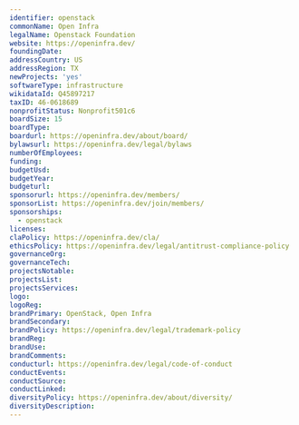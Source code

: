 ```yaml
---
identifier: openstack
commonName: Open Infra
legalName: Openstack Foundation
website: https://openinfra.dev/
foundingDate: 
addressCountry: US
addressRegion: TX
newProjects: 'yes'
softwareType: infrastructure
wikidataId: Q45897217
taxID: 46-0618689
nonprofitStatus: Nonprofit501c6
boardSize: 15
boardType: 
boardurl: https://openinfra.dev/about/board/
bylawsurl: https://openinfra.dev/legal/bylaws
numberOfEmployees: 
funding: 
budgetUsd: 
budgetYear:
budgeturl: 
sponsorurl: https://openinfra.dev/members/
sponsorList: https://openinfra.dev/join/members/
sponsorships: 
  - openstack
licenses: 
claPolicy: https://openinfra.dev/cla/
ethicsPolicy: https://openinfra.dev/legal/antitrust-compliance-policy
governanceOrg: 
governanceTech: 
projectsNotable: 
projectsList: 
projectsServices: 
logo: 
logoReg: 
brandPrimary: OpenStack, Open Infra
brandSecondary: 
brandPolicy: https://openinfra.dev/legal/trademark-policy
brandReg: 
brandUse: 
brandComments: 
conducturl: https://openinfra.dev/legal/code-of-conduct
conductEvents:
conductSource: 
conductLinked: 
diversityPolicy: https://openinfra.dev/about/diversity/
diversityDescription: 
---
```

